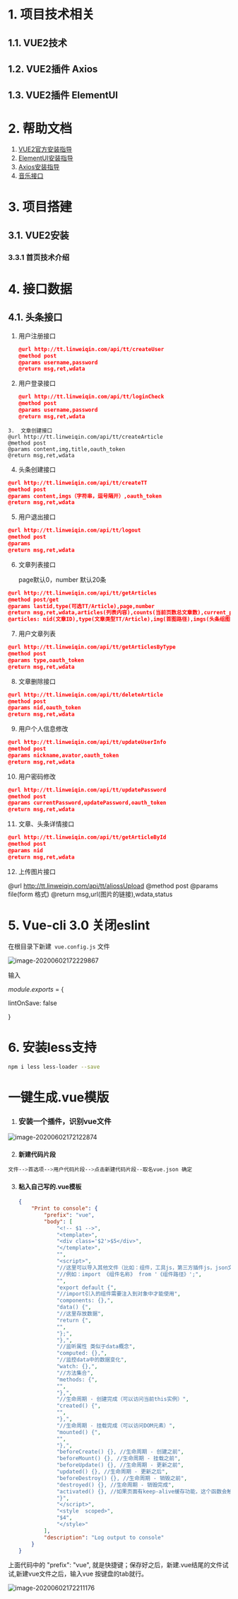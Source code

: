 # 1. 项目技术相关
## 1.1. VUE2技术
## 1.2. VUE2插件 Axios
## 1.3. VUE2插件 ElementUI

# 2. 帮助文档

1. [VUE2官方安装指导](https://cn.vuejs.org/v2/guide/installation.html)
2. [ElementUI安装指导](https://element.eleme.cn/#/zh-CN/component/installation)
2. [Axios安装指导](https://github.com/axios/axios)
3. [音乐接口](https://github.com/Binaryify/NeteaseCloudMusicApi)

# 3. 项目搭建

## 3.1. VUE2安装

### 3.3.1 首页技术介绍


# 4. 接口数据

## 4.1. 头条接口

1. 用户注册接口

   ```json
   @url http://tt.linweiqin.com/api/tt/createUser
   @method post
   @params username,password
   @return msg,ret,wdata
   ```

2. 用户登录接口

   ```json
   @url http://tt.linweiqin.com/api/tt/loginCheck
   @method post
   @params username,password
   @return msg,ret,wdata
   ```
```
3.  文章创建接口
@url http://tt.linweiqin.com/api/tt/createArticle
@method post
@params content,img,title,oauth_token
@return msg,ret,wdata
```

4. 头条创建接口

```json
@url http://tt.linweiqin.com/api/tt/createTT
@method post
@params content,imgs（字符串，逗号隔开）,oauth_token
@return msg,ret,wdata
```

5. 用户退出接口

```json
@url http://tt.linweiqin.com/api/tt/logout
@method post
@params 
@return msg,ret,wdata
```

6. 文章列表接口

   page默认0，number 默认20条

```json
@url http://tt.linweiqin.com/api/tt/getArticles
@method post/get
@params lastid,type(可选TT/Article),page,number
@return msg,ret,wdata,articles(列表内容),counts(当前页数总文章数),current_page(当前页码)
@articles: nid(文章ID),type(文章类型TT/Article),img(首图路径),imgs(头条组图),content(内容),title(标题),uid(用户ID),created_at(创建时间),user(对象:nickname(昵称),avator(头像路径))
```

7. 用户文章列表

```json
@url http://tt.linweiqin.com/api/tt/getArticlesByType
@method post
@params type,oauth_token
@return msg,ret,wdata
```

8. 文章删除接口

```json
@url http://tt.linweiqin.com/api/tt/deleteArticle
@method post
@params nid,oauth_token
@return msg,ret,wdata
```

9. 用户个人信息修改

```json
@url http://tt.linweiqin.com/api/tt/updateUserInfo
@method post
@params nickname,avator,oauth_token
@return msg,ret,wdata
```

10. 用户密码修改

```json
@url http://tt.linweiqin.com/api/tt/updatePassword
@method post
@params currentPassword,updatePassword,oauth_token
@return msg,ret,wdata
```

11. 文章、头条详情接口

   ```json
   @url http://tt.linweiqin.com/api/tt/getArticleById
   @method post
   @params nid
   @return msg,ret,wdata
   ```

12. 上传图片接口

  @url http://tt.linweiqin.com/api/tt/aliossUpload
   @method post
   @params file(form 格式)
   @return msg,url(图片的链接),wdata,status

# 5. Vue-cli 3.0 关闭eslint

在根目录下新建` vue.config.js` 文件

![image-20200602172229867](README.assets/image-20200602172229867-2117567.png)

输入

*module*.*exports* = {

  lintOnSave: false

}

# 6. 安装less支持

```bash
npm i less less-loader --save
```

# 一键生成.vue模版

1. ### 安装一个插件，识别vue文件

![image-20200602172122874](README.assets/image-20200602172122874-2117554.png)

2. #### 新建代码片段

```bash
文件-->首选项-->用户代码片段-->点击新建代码片段--取名vue.json 确定
```

3. #### 粘入自己写的.vue模板

   ```json
   {
       "Print to console": {
           "prefix": "vue",
           "body": [
               "<!-- $1 -->",
               "<template>",
               "<div class='$2'>$5</div>",
               "</template>",
               "",
               "<script>",
               "//这里可以导入其他文件（比如：组件，工具js，第三方插件js，json文件，图片文件等等）",
               "//例如：import 《组件名称》 from '《组件路径》';",
               "",
               "export default {",
               "//import引入的组件需要注入到对象中才能使用",
               "components: {},",
               "data() {",
               "//这里存放数据",
               "return {",
               "",
               "};",
               "},",
               "//监听属性 类似于data概念",
               "computed: {},",
               "//监控data中的数据变化",
               "watch: {},",
               "//方法集合",
               "methods: {",
               "",
               "},",
               "//生命周期 - 创建完成（可以访问当前this实例）",
               "created() {",
               "",
               "},",
               "//生命周期 - 挂载完成（可以访问DOM元素）",
               "mounted() {",
               "",
               "},",
               "beforeCreate() {}, //生命周期 - 创建之前",
               "beforeMount() {}, //生命周期 - 挂载之前",
               "beforeUpdate() {}, //生命周期 - 更新之前",
               "updated() {}, //生命周期 - 更新之后",
               "beforeDestroy() {}, //生命周期 - 销毁之前",
               "destroyed() {}, //生命周期 - 销毁完成",
               "activated() {}, //如果页面有keep-alive缓存功能，这个函数会触发",
               "}",
               "</script>",
               "<style  scoped>",
               "$4",
               "</style>"
           ],
           "description": "Log output to console"
       }
   }
   
   
   ```

   

上面代码中的 "prefix": "vue", 就是快捷键；保存好之后，新建.vue结尾的文件试试,新建vue文件之后，输入vue 按键盘的tab就行。



![image-20200602172211176](README.assets/image-20200602172211176-2117575.png)

